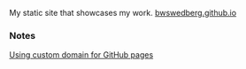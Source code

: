 My static site that showcases my work. [bwswedberg.github.io](bwswedberg.github.io)

### Notes
[Using custom domain for GitHub pages](https://medium.com/@hossainkhan/using-custom-domain-for-github-pages-86b303d3918a)